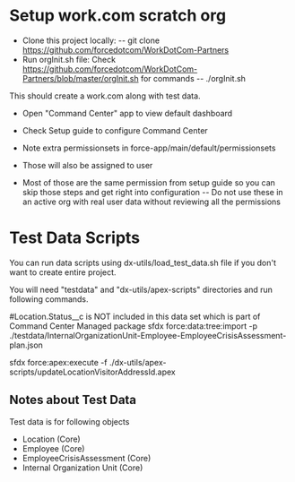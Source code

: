 # Setup work.com scratch org

- Clone this project locally: 
-- git clone https://github.com/forcedotcom/WorkDotCom-Partners
- Run orgInit.sh file: Check https://github.com/forcedotcom/WorkDotCom-Partners/blob/master/orgInit.sh for commands
-- ./orgInit.sh


This should create a work.com along with test data.

- Open "Command Center" app to view default dashboard
- Check Setup guide to configure Command Center


- Note extra permissionsets in force-app/main/default/permissionsets
- Those will also be assigned to user
- Most of those are the same permission from setup guide so you can skip those steps and get right into configuration
-- Do not use these in an active org with real user data without reviewing all the permissions


# Test Data Scripts

You can run data scripts using dx-utils/load_test_data.sh file if you don't want to create entire project.

You will need "testdata" and "dx-utils/apex-scripts" directories and run following commands.

#Location.Status__c is NOT included in this data set which is part of Command Center Managed package
sfdx force:data:tree:import -p ./testdata/InternalOrganizationUnit-Employee-EmployeeCrisisAssessment-plan.json

sfdx force:apex:execute -f ./dx-utils/apex-scripts/updateLocationVisitorAddressId.apex


## Notes about Test Data

Test data is for following objects
- Location (Core)
- Employee (Core)
- EmployeeCrisisAssessment (Core)
- Internal Organization Unit (Core)
